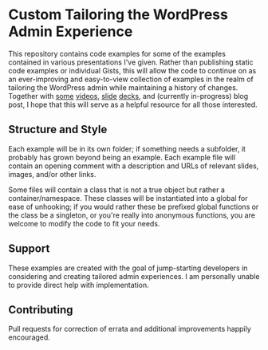 # Custom Tailoring the WordPress Admin Experience

This repository contains code examples for some of the examples contained in various presentations I've given. Rather than publishing static code examples or individual Gists, this will allow the code to continue on as an ever-improving and easy-to-view collection of examples in the realm of tailoring the WordPress admin while maintaining a history of changes. Together with [some](http://wordpress.tv/2013/08/11/helen-hou-sandi-custom-tailoring-the-wordpress-admin-experience/) [videos](http://www.youtube.com/watch?v=krL7SXu0YSc), [slide](http://hyhs.me/wcsf2013) [decks](http://hyhs.me/wpnyc2013), and (currently in-progress) blog post, I hope that this will serve as a helpful resource for all those interested.

## Structure and Style

Each example will be in its own folder; if something needs a subfolder, it probably has grown beyond being an example. Each example file will contain an opening comment with a description and URLs of relevant slides, images, and/or other links.

Some files will contain a class that is not a true object but rather a container/namespace. These classes will be instantiated into a global for ease of unhooking; if you would rather these be prefixed global functions or the class be a singleton, or you're really into anonymous functions, you are welcome to modify the code to fit your needs.

## Support

These examples are created with the goal of jump-starting developers in considering and creating tailored admin experiences. I am personally unable to provide direct help with implementation.

## Contributing

Pull requests for correction of errata and additional improvements happily encouraged.
